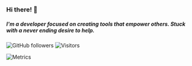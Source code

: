 ### Hi there! 👋
##### I'm a developer focused on creating tools that empower others. Stuck with a never ending desire to help.


![GitHub followers](https://img.shields.io/github/followers/VenomStyx?label=Follow&style=social)
![Visitors](https://visitor-badge.glitch.me/badge?page_id=VenomStyx)

![Metrics](https://metrics.lecoq.io/VenomStyx)

<!--
**VenomStyx/VenomStyx** is a ✨ _special_ ✨ repository because its `README.md` (this file) appears on your GitHub profile.

Here are some ideas to get you started:

- 🔭 I’m currently working on ...
- 🌱 I’m currently learning ...
- 👯 I’m looking to collaborate on ...
- 🤔 I’m looking for help with ...
- 💬 Ask me about ...
- 📫 How to reach me: ...
- 😄 Pronouns: ...
- ⚡ Fun fact: ...
-->
